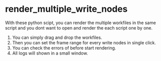 # render_multiple_write_nodes
With these python scipt, you can render the multiple workfiles in the same script and you dont want to open and render the each script one by one. 
1. You can simply drag and drop the workfiles.
2. Then you can set the frame range for every write nodes in single click.
3. You can check the errors of before start rendering. 
4. All logs will shown in a small window.  
